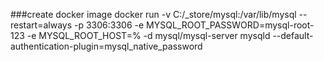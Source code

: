 ###create docker image
    docker run -v C:/_store/mysql:/var/lib/mysql  --restart=always -p 3306:3306 -e MYSQL_ROOT_PASSWORD=mysql-root-123 -e MYSQL_ROOT_HOST=% -d mysql/mysql-server mysqld --default-authentication-plugin=mysql_native_password